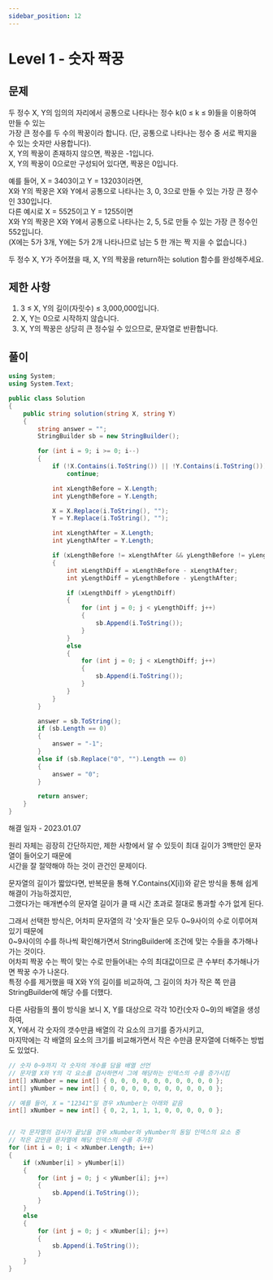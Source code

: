 ```yaml
---
sidebar_position: 12
---
```


# Level 1 - 숫자 짝꿍

## 문제

두 정수 X, Y의 임의의 자리에서 공통으로 나타나는 정수 k(0 ≤ k ≤ 9)들을 이용하여 만들 수 있는 <br/>
가장 큰 정수를 두 수의 짝꿍이라 합니다. (단, 공통으로 나타나는 정수 중 서로 짝지을 수 있는 숫자만 사용합니다). <br/>
X, Y의 짝꿍이 존재하지 않으면, 짝꿍은 -1입니다. <br/>
X, Y의 짝꿍이 0으로만 구성되어 있다면, 짝꿍은 0입니다.

예를 들어, X = 3403이고 Y = 13203이라면, <br/>
X와 Y의 짝꿍은 X와 Y에서 공통으로 나타나는 3, 0, 3으로 만들 수 있는 가장 큰 정수인 330입니다. <br/>
다른 예시로 X = 5525이고 Y = 1255이면 <br/>
X와 Y의 짝꿍은 X와 Y에서 공통으로 나타나는 2, 5, 5로 만들 수 있는 가장 큰 정수인 552입니다. <br/>
(X에는 5가 3개, Y에는 5가 2개 나타나므로 남는 5 한 개는 짝 지을 수 없습니다.)

두 정수 X, Y가 주어졌을 때, X, Y의 짝꿍을 return하는 solution 함수를 완성해주세요.<br/>

## 제한 사항

1. 3 ≤ X, Y의 길이(자릿수) ≤ 3,000,000입니다.
2. X, Y는 0으로 시작하지 않습니다.
3. X, Y의 짝꿍은 상당히 큰 정수일 수 있으므로, 문자열로 반환합니다.

## 풀이

```c#
using System;
using System.Text;

public class Solution 
{
    public string solution(string X, string Y)
    {
        string answer = "";
        StringBuilder sb = new StringBuilder();

        for (int i = 9; i >= 0; i--)
        {
            if (!X.Contains(i.ToString()) || !Y.Contains(i.ToString()))
                continue;

            int xLengthBefore = X.Length;
            int yLengthBefore = Y.Length;

            X = X.Replace(i.ToString(), "");
            Y = Y.Replace(i.ToString(), "");

            int xLengthAfter = X.Length;
            int yLengthAfter = Y.Length;

            if (xLengthBefore != xLengthAfter && yLengthBefore != yLengthAfter)
            {
                int xLengthDiff = xLengthBefore - xLengthAfter;
                int yLengthDiff = yLengthBefore - yLengthAfter;

                if (xLengthDiff > yLengthDiff)
                {
                    for (int j = 0; j < yLengthDiff; j++)
                    {
                        sb.Append(i.ToString());
                    }
                }
                else
                {
                    for (int j = 0; j < xLengthDiff; j++)
                    {
                        sb.Append(i.ToString());
                    }
                }
            }
        }

        answer = sb.ToString();
        if (sb.Length == 0)
        {
            answer = "-1";
        }
        else if (sb.Replace("0", "").Length == 0)
        {
            answer = "0";
        }

        return answer;
    }
}
```

해결 일자 - 2023.01.07

원리 자체는 굉장히 간단하지만, 제한 사항에서 알 수 있듯이 최대 길이가 3백만인 문자열이 들어오기 때문에<br/>
시간을 잘 절약해야 하는 것이 관건인 문제이다.

문자열의 길이가 짧았다면, 반복문을 통해 Y.Contains(X[i])와 같은 방식을 통해 쉽게 해결이 가능하겠지만,<br/>
그랬다가는 매개변수의 문자열 길이가 클 때 시간 초과로 절대로 통과할 수가 없게 된다.

그래서 선택한 방식은, 어차피 문자열의 각 '숫자'들은 모두 0~9사이의 수로 이루어져 있기 때문에<br/>
0~9사이의 수를 하나씩 확인해가면서 StringBuilder에 조건에 맞는 수들을 추가해나가는 것이다.<br/>
어차피 짝꿍 수는 짝이 맞는 수로 만들어내는 수의 최대값이므로 큰 수부터 추가해나가면 짝꿍 수가 나온다.<br/>
특정 수를 제거했을 때 X와 Y의 길이를 비교하여, 그 길이의 차가 작은 쪽 만큼 StringBuilder에 해당 수를 더했다.

다른 사람들의 풀이 방식을 보니 X, Y를 대상으로 각각 10칸(숫자 0~9)의 배열을 생성하여,<br/>
X, Y에서 각 숫자의 갯수만큼 배열의 각 요소의 크기를 증가시키고,<br/>
마지막에는 각 배열의 요소의 크기를 비교해가면서 작은 수만큼 문자열에 더해주는 방법도 있었다.

```c#
// 숫자 0~9까지 각 숫자의 개수를 담을 배열 선언
// 문자열 X와 Y의 각 요소를 검사하면서 그에 해당하는 인덱스의 수를 증가시킴
int[] xNumber = new int[] { 0, 0, 0, 0, 0, 0, 0, 0, 0, 0 };
int[] yNumber = new int[] { 0, 0, 0, 0, 0, 0, 0, 0, 0, 0 };

// 예를 들어, X = "12341"일 경우 xNumber는 아래와 같음
int[] xNumber = new int[] { 0, 2, 1, 1, 1, 0, 0, 0, 0, 0 };


// 각 문자열의 검사가 끝났을 경우 xNumber와 yNumber의 동일 인덱스의 요소 중
// 작은 값만큼 문자열에 해당 인덱스의 수를 추가함
for (int i = 0; i < xNumber.Length; i++)
{
    if (xNumber[i] > yNumber[i])
    {
        for (int j = 0; j < yNumber[i]; j++)
        {
            sb.Append(i.ToString());
        }
    }
    else
    {
        for (int j = 0; j < xNumber[i]; j++)
        {
            sb.Append(i.ToString());
        }
    }
}
```